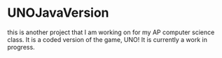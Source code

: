 # UNOJavaVersion
this is another project that I am working on for my AP computer science class. It is a coded version of the game, UNO! It is currently a work in progress.
